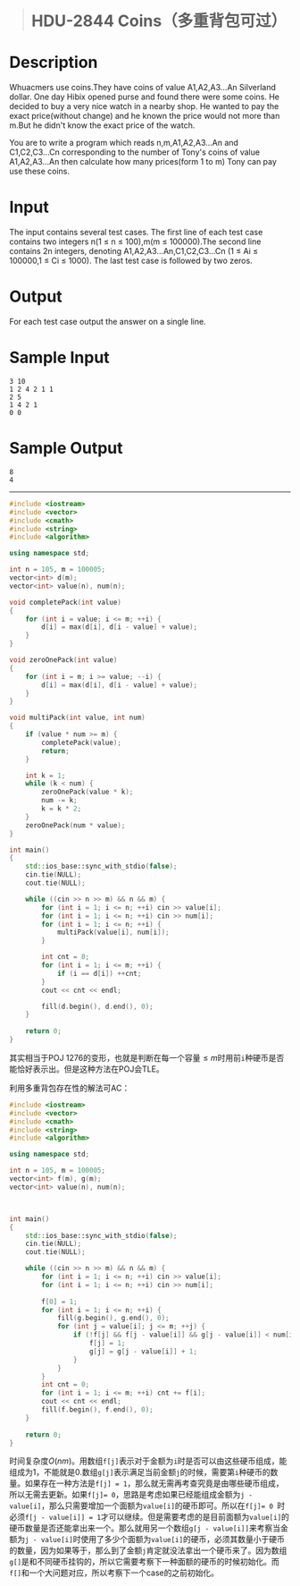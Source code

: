 > # HDU-2844 Coins（多重背包可过）

# Description

Whuacmers use coins.They have coins of value A1,A2,A3...An Silverland dollar. One day Hibix opened purse and found there were some coins. He decided to buy a very nice watch in a nearby shop. He wanted to pay the exact price(without change) and he known the price would not more than m.But he didn't know the exact price of the watch.

You are to write a program which reads n,m,A1,A2,A3...An and C1,C2,C3...Cn corresponding to the number of Tony's coins of value A1,A2,A3...An then calculate how many prices(form 1 to m) Tony can pay use these coins.

# Input

The input contains several test cases. The first line of each test case contains two integers n(1 ≤ n ≤ 100),m(m ≤ 100000).The second line contains 2n integers, denoting A1,A2,A3...An,C1,C2,C3...Cn (1 ≤ Ai ≤ 100000,1 ≤ Ci ≤ 1000). The last test case is followed by two zeros.

# Output

For each test case output the answer on a single line.

# Sample Input

```
3 10
1 2 4 2 1 1
2 5
1 4 2 1
0 0
```

# Sample Output

```
8
4
```

------

```c++
#include <iostream>
#include <vector>
#include <cmath>
#include <string>
#include <algorithm>

using namespace std;

int n = 105, m = 100005;
vector<int> d(m);
vector<int> value(n), num(n);

void completePack(int value)
{
	for (int i = value; i <= m; ++i) {
		d[i] = max(d[i], d[i - value] + value);
	}
}

void zeroOnePack(int value)
{
	for (int i = m; i >= value; --i) {
		d[i] = max(d[i], d[i - value] + value);
	}
}

void multiPack(int value, int num)
{
	if (value * num >= m) {
		completePack(value);
		return;
	}

	int k = 1;
	while (k < num) {
		zeroOnePack(value * k);
		num -= k;
		k = k * 2;
	}
	zeroOnePack(num * value);
}

int main()
{
	std::ios_base::sync_with_stdio(false);
	cin.tie(NULL);
	cout.tie(NULL);

	while ((cin >> n >> m) && n && m) {
		for (int i = 1; i <= n; ++i) cin >> value[i];
		for (int i = 1; i <= n; ++i) cin >> num[i];
		for (int i = 1; i <= n; ++i) {
			multiPack(value[i], num[i]);
		}

		int cnt = 0;
		for (int i = 1; i <= m; ++i) {
			if (i == d[i]) ++cnt;
		}
		cout << cnt << endl;

		fill(d.begin(), d.end(), 0);
	}
	
    return 0;
}
```

其实相当于POJ 1276的变形，也就是判断在每一个容量$\leq m$时用前`i`种硬币是否能恰好表示出。但是这种方法在POJ会TLE。

利用多重背包存在性的解法可AC：

```c++
#include <iostream>
#include <vector>
#include <cmath>
#include <string>
#include <algorithm>

using namespace std;

int n = 105, m = 100005;
vector<int> f(m), g(m);
vector<int> value(n), num(n);



int main()
{
	std::ios_base::sync_with_stdio(false);
	cin.tie(NULL);
	cout.tie(NULL);

	while ((cin >> n >> m) && n && m) {
		for (int i = 1; i <= n; ++i) cin >> value[i];
		for (int i = 1; i <= n; ++i) cin >> num[i];
		
		f[0] = 1;
		for (int i = 1; i <= n; ++i) {
			fill(g.begin(), g.end(), 0);
			for (int j = value[i]; j <= m; ++j) {
				if (!f[j] && f[j - value[i]] && g[j - value[i]] < num[i]) {
					f[j] = 1;
					g[j] = g[j - value[i]] + 1;
				}
			}
		}
		int cnt = 0;
		for (int i = 1; i <= m; ++i) cnt += f[i];
		cout << cnt << endl;
		fill(f.begin(), f.end(), 0);
	}
	
    return 0;
}
```

时间复杂度$O(nm)$。用数组`f[j]`表示对于金额为`i`时是否可以由这些硬币组成，能组成为1，不能就是0.数组`g[j]`表示满足当前金额`j`的时候，需要第`i`种硬币的数量。如果存在一种方法是`f[j] = 1`，那么就无需再考查究竟是由哪些硬币组成，所以无需去更新。如果`f[j]= 0`，思路是考虑如果已经能组成金额为`j - value[i]`，那么只需要增加一个面额为`value[i]`的硬币即可。所以在`f[j]= 0 `时必须`f[j - value[i]] = 1`才可以继续。但是需要考虑的是目前面额为`value[i]`的硬币数量是否还能拿出来一个。那么就用另一个数组`g[j - value[i]]`来考察当金额为`j - value[i]`时使用了多少个面额为`value[i]`的硬币，必须其数量小于硬币的数量，因为如果等于，那么到了金额`j`肯定就没法拿出一个硬币来了。因为数组`g[]`是和不同硬币挂钩的，所以它需要考察下一种面额的硬币的时候初始化。而`f[]`和一个大问题对应，所以考察下一个case的之前初始化。